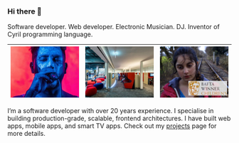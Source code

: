 ### Hi there 👋

Software developer. Web developer. Electronic Musician. DJ. Inventor of Cyril programming language.

<!--
**darrenmothersele/darrenmothersele** is a ✨ _special_ ✨ repository because its `README.md` (this file) appears on your GitHub profile.

Here are some ideas to get you started:

- 🔭 I’m currently working on ...
- 🌱 I’m currently learning ...
- 👯 I’m looking to collaborate on ...
- 🤔 I’m looking for help with ...
- 💬 Ask me about ...
- 📫 How to reach me: ...
- 😄 Pronouns: ...
- ⚡ Fun fact: ...
-->

![music](cover1.jpg) | ![apps](cover2.jpg) | ![web](cover3.jpg)
---------------------|---------------------|----------------------

I’m a software developer with over 20 years experience. 
I specialise in building production-grade, scalable, frontend architectures.
I have built web apps, mobile apps, and smart TV apps. Check out my [projects](https://daz.is/projects/index.html) page for more details.
